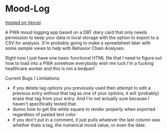 # Mood-Log

[Hosted on Vercel](https://mood-log-navy.vercel.app/)

A PWA mood logging app based on a DBT diary card that only needs permission to keep your data in local storage with the option to export to a CSV for analysis. (I'm probably going to make a spreadsheet later with some sample views to help with Behavior Chain Analyses.

Right now I just have one basic functional HTML file that I need to figure out how to load into a PWA somehow everybody wish me luck I'm a fucking healthcare worker and this is not a bedpan!

Current Bugs / Limitations:
- if you delete tag options you previously used then attempt to edit a previous entry without that tag as one of your options, it will (probably) erase that tag from your entry. And I'm not actually sure because I haven't specifically tested that.
- dunno how to get the white square to render properly when exported regardless of pasted text color
- if you don't put in a comment, it just pulls whatever the last column was whether thats a tag, the numerical mood value, or even the date.
